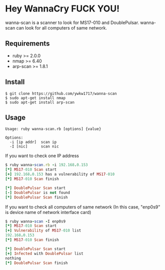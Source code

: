 # Hey WannaCry FUCK YOU!
wanna-scan is a scanner to look for MS17-010 and DoublePulsar. wanna-scan can look for all computers of same network.

## Requirements
- ruby >= 2.0.0
- nmap >= 6.40
- arp-scan >= 1.8.1

## Install
```
$ git clone https://github.com/ywkw1717/wanna-scan
$ sudo apt-get install nmap
$ sudo apt-get install arp-scan
```

## Usage
```
Usage: ruby wanna-scan.rb [options] {value}

Options:
  -i [ip addr]  scan ip
  -I [nic]      scan nic
```

If you want to check one IP address
```ruby
$ ruby wanna-scan.rb -i 192.168.0.153
[*] MS17-010 Scan start
[+] 192.168.0.153 has a vulnerability of MS17-010
[*] MS17-010 Scan finish

[*] DoublePulsar Scan start
[-] DoublePulsar is not found
[*] DoublePulsar Scan finish
```

If you want to check all computers of same network
(In this case, "enp0s9" is device name of network interface card)
```ruby
$ ruby wanna-scan -I enp0s9
[*] MS17-010 Scan start
[+] Vulnerability of MS17-010 list
192.168.0.153
[*] MS17-010 Scan finish

[*] DoublePulsar Scan start
[+] Infected with DoublePulsar list
nothing
[*] DoublePulsar Scan finish
```

